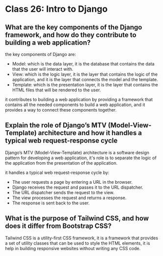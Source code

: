 # Class 26: Intro to Django

## What are the key components of the Django framework, and how do they contribute to building a web application?

the key components of Django are:

- Model: which is the data layer, it is the database that contains the data that the user will interact with.
- View: which is the logic layer, it is the layer that contains the logic of the application, and it is the layer that connects the model and the template.
- Template: which is the presentation layer, it is the layer that contains the HTML files that will be rendered to the user.

it contributes to building a web application by providing a framework that contains all the needed components to build a web application, and it provides a way to connect these components together.

## Explain the role of Django’s MTV (Model-View-Template) architecture and how it handles a typical web request-response cycle

Django’s MTV (Model-View-Template) architecture is a software design pattern for developing a web application, it's role is to separate the logic of the application from the presentation of the application.

it handles a typical web request-response cycle by:

- The user requests a page by entering a URL in the browser.
- Django receives the request and passes it to the URL dispatcher.
- The URL dispatcher sends the request to the view.
- The view processes the request and returns a response.
- The response is sent back to the user.

## What is the purpose of Tailwind CSS, and how does it differ from Bootstrap CSS?

Tailwind CSS is a utility-first CSS framework, it is a framework that provides a set of utility classes that can be used to style the HTML elements, it is help in building responsive websites without writing any CSS code.